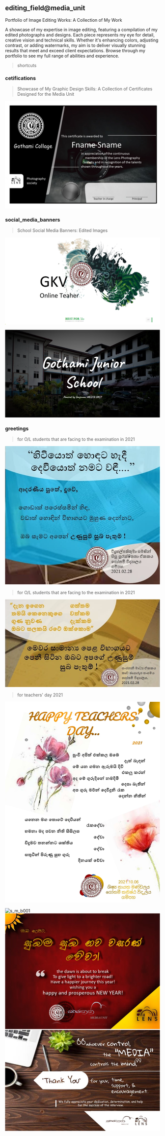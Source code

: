 ## editing_field@media_unit
Portfolio of Image Editing Works: A Collection of My Work

A showcase of my expertise in image editing, featuring a compilation of my edited photographs and designs. Each piece represents my eye for detail, creative vision and technical skills. Whether it's enhancing colors, adjusting contrast, or adding watermarks, my aim is to deliver visually stunning results that meet and exceed client expectations. Browse through my portfolio to see my full range of abilities and experience.

> shortcuts
> 

### cetifications
>Showcase of My Graphic Design Skills: A Collection of Certificates Designed for the Media Unit

![cetificate001.jpg](https://github.com/kavinduUdhara/photography_projects/blob/main/editing_field@media_unit/cetifications/cetificate001.jpg)

### social_media_banners
>School Social Media Banners: Edited Images

![s_m_b001](https://github.com/kavinduUdhara/photography_projects/blob/main/editing_field@media_unit/social_media_banners/150789956_101119142030033_4646937517779330315_n%20(1).jpg)

![s_m_b001](https://github.com/kavinduUdhara/photography_projects/blob/main/editing_field@media_unit/social_media_banners/271151170_298922532249692_1854285597257793649_n.png?raw=true)


### greetings

> for O/L students that are facing to the examination in 2021

![s_m_b001](https://github.com/kavinduUdhara/photography_projects/blob/main/editing_field@media_unit/greetings/gret001.jpg?raw=true)

> for O/L students that are facing to the examination in 2021

![s_m_b001](https://github.com/kavinduUdhara/photography_projects/blob/main/editing_field@media_unit/greetings/gret002.jpg?raw=true)

>for teachers' day 2021

![s_m_b001](https://github.com/kavinduUdhara/photography_projects/blob/main/editing_field@media_unit/greetings/gret003.jpg?raw=true)


![s_m_b001](https://github.com/kavinduUdhara/photography_projects/blob/main/editing_field@media_unit/greetings/gret004.jpg?raw=true)
![s_m_b001](https://github.com/kavinduUdhara/photography_projects/blob/main/editing_field@media_unit/greetings/gret005.jpg?raw=true)
![s_m_b001](https://github.com/kavinduUdhara/photography_projects/blob/main/editing_field@media_unit/greetings/gret006.jpg?raw=true)
